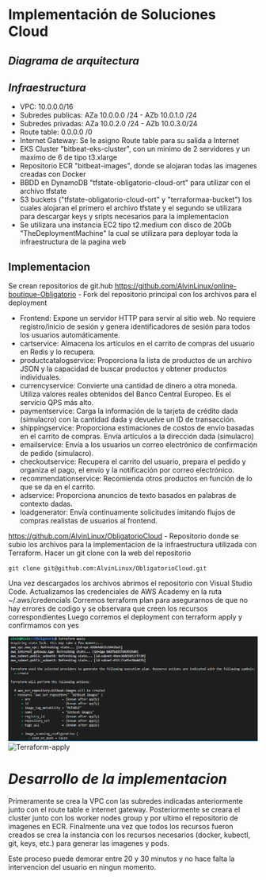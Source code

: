 # Implementación de Soluciones Cloud
## _Diagrama de arquitectura_

## _Infraestructura_
- VPC: 10.0.0.0/16
- Subredes publicas: AZa 10.0.0.0 /24 - AZb 10.0.1.0 /24
- Subredes privadas: AZa 10.0.2.0 /24 - AZb 10.0.3.0/24
- Route table: 0.0.0.0 /0 
- Internet Gateway: Se le asigno Route table para su salida a Internet
- EKS Cluster "bitbeat-eks-cluster", con un minimo de 2 servidores y un maximo de 6 de tipo t3.xlarge
- Repositorio ECR "bitbeat-images", donde se alojaran todas las imagenes creadas con Docker
- BBDD en DynamoDB "tfstate-obligatorio-cloud-ort" para utilizar con el archivo tfstate
- S3 buckets ("tfstate-obligatorio-cloud-ort" y "terraformaa-bucket") los cuales alojaran el primero el archivo tfstate y el segundo se utilizara para descargar keys y sripts necesarios para la implementacion
- Se utilizara una instancia EC2 tipo t2.medium con disco de 20Gb "TheDeploymentMachine" la cual se utilizara para deployar toda la infraestructura de la pagina web

## Implementacion
Se crean repositorios de git.hub 
https://github.com/AlvinLinux/online-boutique-Obligatorio - Fork del repositorio principal con los archivos para el deployment

- Frontend: Expone un servidor HTTP para servir al sitio web. No requiere registro/inicio de sesión y genera identificadores  de sesión para todos los usuarios automáticamente.
- cartservice: Almacena los artículos en el carrito de compras del usuario en Redis y lo recupera.
- productcatalogservice: Proporciona la lista de productos de un archivo JSON y la capacidad de buscar productos y obtener productos individuales.
- currencyservice: Convierte una cantidad de dinero a otra moneda. Utiliza valores reales obtenidos del Banco Central Europeo. Es el servicio QPS más alto.
- paymentservice: Carga la información de la tarjeta de crédito dada (simulacro) con la cantidad dada y devuelve un ID de transacción.
- shippingservice: Proporciona estimaciones de costos de envío basadas en el carrito de compras. Envía artículos a la dirección dada (simulacro)
- emailservice: Envía a los usuarios un correo electrónico de confirmación de pedido (simulacro).
- checkoutservice: Recupera el carrito del usuario, prepara el pedido y organiza el pago, el envío y la notificación por correo electrónico.
- recommendationservice: Recomienda otros productos en función de lo que se da en el carrito.
- adservice: Proporciona anuncios de texto basados en palabras de contexto dadas.
- loadgenerator: Envía continuamente solicitudes imitando flujos de compras realistas de usuarios al frontend.

https://github.com/AlvinLinux/ObligatorioCloud - Repositorio donde se subio los archivos para la implementacion de la infraestructura utilizada con Terraform.
Hacer un git clone con la web del repositorio
    
    git clone git@github.com:AlvinLinux/ObligatorioCloud.git

Una vez descargados los archivos abrimos el repositorio con Visual Studio Code.
Actualizamos las credenciales de AWS Academy en la ruta ~/.aws/credencials
Corremos terraform plan para asegurarnos de que no hay errores de codigo y se observara que creen los recursos correspondientes
Luego corremos el deployment con terraform apply y confirmamos con yes

![Terraform-apply](./imagenes/tapply.png)
![Terraform-apply](./imagenes/tapplydone.png.png)


# _Desarrollo de la implementacion_

Primeramente se crea la VPC con las subredes indicadas anteriormente junto con el route table e internet gateway.
Posteriormente se creara el cluster junto con los worker nodes group y por ultimo el repositorio de imagenes en ECR.
Finalmente una vez que todos los recursos fueron creados se crea la instancia con los recursos necesarios (docker, kubectl, git, keys, etc.) para generar las imagenes y pods.

Este proceso puede demorar entre 20 y 30 minutos y no hace falta la intervencion del usuario en ningun momento.
